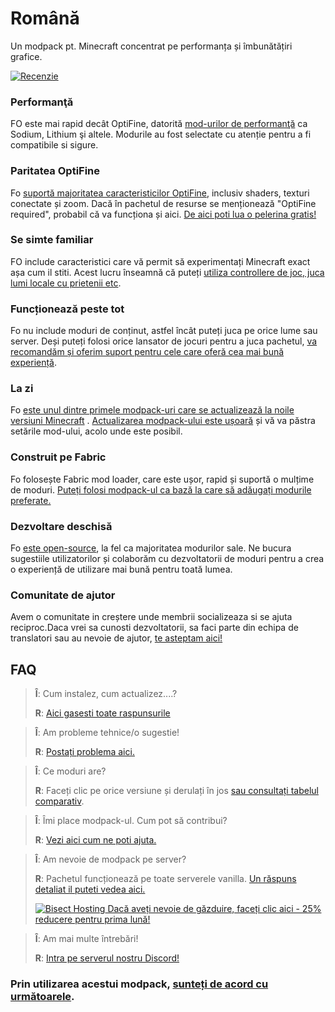 # Română

Un modpack pt. Minecraft concentrat pe performanța și îmbunătățiri grafice.

[![Recenzie](https://img.youtube.com/vi/bb8G9X5Q_4I/hqdefault.jpg)](https://www.youtube.com/watch?v=bb8G9X5Q_4I)

### Performanţă

FO este mai rapid decât OptiFine, datorită [mod-urilor de performanţă][1] ca Sodium, Lithium şi altele. Modurile au fost selectate cu atenție pentru a fi compatibile si sigure.

### Paritatea OptiFine

Fo [suportă majoritatea caracteristicilor OptiFine][2], inclusiv shaders, texturi conectate și zoom. Dacă în pachetul de resurse se menționează "OptiFine required", probabil că va funcționa și aici. [De aici poti lua o pelerina gratis!][3]

### Se simte familiar

FO include caracteristici care vă permit să experimentați Minecraft exact așa cum il stiti. Acest lucru înseamnă că puteți [utiliza controllere de joc, juca lumi locale cu prietenii etc][4].

### Funcționează peste tot

Fo nu include moduri de conținut, astfel încât puteți juca pe orice lume sau server. Deși puteți folosi orice lansator de jocuri pentru a juca pachetul, [ va recomandăm și oferim suport pentru cele care oferă cea mai bună experiență][5].

### La zi

Fo [este unul dintre primele modpack-uri care se actualizează la noile versiuni Minecraft][6] . [Actualizarea modpack-ului este ușoară][7] și vă va păstra setările mod-ului, acolo unde este posibil.

### Construit pe Fabric

Fo folosește Fabric mod loader, care este ușor, rapid și suportă o mulțime de moduri. [Puteți folosi modpack-ul ca bază la care să adăugați modurile preferate.][8]

### Dezvoltare deschisă

Fo [este open-source][9], la fel ca majoritatea modurilor sale. Ne bucura sugestiile utilizatorilor și colaborăm cu dezvoltatorii de moduri pentru a crea o experiență de utilizare mai bună pentru toată lumea.

### Comunitate de ajutor

Avem o comunitate in creștere unde membrii socializeaza si se ajuta reciproc.Daca vrei sa cunosti dezvoltatorii, sa faci parte din echipa de translatori sau au nevoie de ajutor, [ te asteptam aici!][11]

## FAQ

> **Î**: Cum instalez, cum actualizez....?
> 
> **R**: [Aici gasesti toate raspunsurile][12]


> **Î**: Am probleme tehnice/o sugestie!
> 
> **R**: [Postați problema aici.][9]


> **Î**: Ce moduri are?
> 
> **R**: Faceți clic pe orice versiune și derulați în jos [sau consultați tabelul comparativ][1].


> **Î**: Îmi place modpack-ul. Cum pot să contribui?
> 
> **R**: [Vezi aici cum ne poti ajuta.][13]


> **Î**: Am nevoie de modpack pe server?
> 
> **R**: Pachetul funcționează pe toate serverele vanilla. [Un răspuns detaliat il puteti vedea aici.][14]
> 
> [![Bisect Hosting](https://i.ibb.co/gr9mSxW/image.png) Dacă aveți nevoie de găzduire, faceți clic aici - 25% reducere pentru prima lună!][15]


> **Î**: Am mai multe întrebări!
> 
> **R**: [Intra pe serverul nostru Discord!][11]

### Prin utilizarea acestui modpack, [sunteți de acord cu următoarele][16].

[1]: https://github.com/Fabulously-Optimized/fabulously-optimized/blob/main/INCLUDED-MODS.md#smooth

[1]: https://github.com/Fabulously-Optimized/fabulously-optimized/blob/main/INCLUDED-MODS.md#smooth
[2]: https://wiki.download.fo/readme/give-up-optifine
[3]: https://wiki.download.fo/readme/free-cape
[4]: https://github.com/Fabulously-Optimized/fabulously-optimized/blob/main/INCLUDED-MODS.md#functional
[5]: https://github.com/Fabulously-Optimized/fabulously-optimized#downloads
[6]: https://download.fo/changelog
[7]: https://wiki.download.fo/readme/update-instructions
[8]: https://wiki.download.fo/readme/adding-more-mods
[9]: https://download.fo/github
[9]: https://download.fo/github
[11]: https://download.fo/discord
[11]: https://download.fo/discord
[12]: https://wiki.download.fo
[13]: https://download.fo/thanks
[14]: https://wiki.download.fo/readme/server-setup
[15]: https://download.fo/host
[16]: https://download.fo/terms
